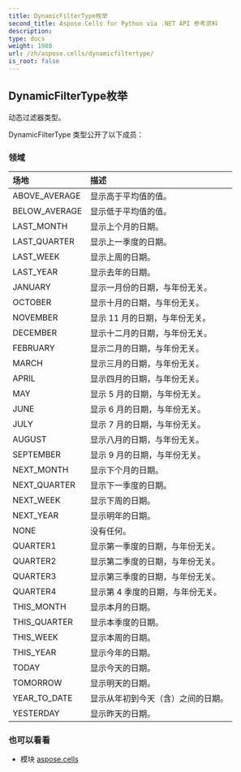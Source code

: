 ```yaml
---
title: DynamicFilterType枚举
second_title: Aspose.Cells for Python via .NET API 参考资料
description:
type: docs
weight: 1980
url: /zh/aspose.cells/dynamicfiltertype/
is_root: false
---
```

## DynamicFilterType枚举
动态过滤器类型。



DynamicFilterType 类型公开了以下成员：

### 领域
|场地|描述|
| :- | :- |
| ABOVE_AVERAGE |显示高于平均值的值。|
| BELOW_AVERAGE |显示低于平均值的值。|
| LAST_MONTH |显示上个月的日期。|
| LAST_QUARTER |显示上一季度的日期。|
| LAST_WEEK |显示上周的日期。|
| LAST_YEAR |显示去年的日期。|
| JANUARY |显示一月份的日期，与年份无关。|
| OCTOBER |显示十月的日期，与年份无关。|
| NOVEMBER |显示 11 月的日期，与年份无关。|
| DECEMBER |显示十二月的日期，与年份无关。|
| FEBRUARY |显示二月的日期，与年份无关。|
| MARCH |显示三月的日期，与年份无关。|
| APRIL |显示四月的日期，与年份无关。|
| MAY |显示 5 月的日期，与年份无关。|
| JUNE |显示 6 月的日期，与年份无关。|
| JULY |显示 7 月的日期，与年份无关。|
| AUGUST |显示八月的日期，与年份无关。|
| SEPTEMBER |显示 9 月的日期，与年份无关。|
| NEXT_MONTH |显示下个月的日期。|
| NEXT_QUARTER |显示下一季度的日期。|
| NEXT_WEEK |显示下周的日期。|
| NEXT_YEAR |显示明年的日期。|
| NONE |没有任何。|
| QUARTER1 |显示第一季度的日期，与年份无关。|
| QUARTER2 |显示第二季度的日期，与年份无关。|
| QUARTER3 |显示第三季度的日期，与年份无关。|
| QUARTER4 |显示第 4 季度的日期，与年份无关。|
| THIS_MONTH |显示本月的日期。|
| THIS_QUARTER |显示本季度的日期。|
| THIS_WEEK |显示本周的日期。|
| THIS_YEAR |显示今年的日期。|
| TODAY |显示今天的日期。|
| TOMORROW |显示明天的日期。|
| YEAR_TO_DATE |显示从年初到今天（含）之间的日期。|
| YESTERDAY |显示昨天的日期。|



### 也可以看看
* 模块 [aspose.cells](..)
